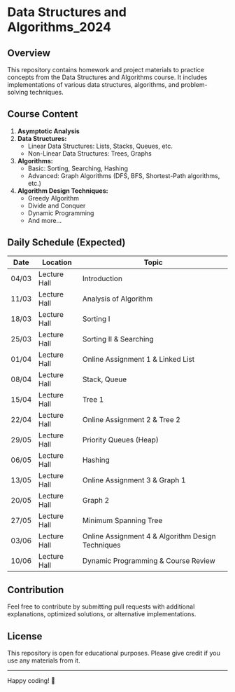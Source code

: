 # Data Structures and Algorithms_2024

## Overview
This repository contains homework and project materials to practice concepts from the Data Structures and Algorithms course. It includes implementations of various data structures, algorithms, and problem-solving techniques.

## Course Content
1. **Asymptotic Analysis**
2. **Data Structures:**
   - Linear Data Structures: Lists, Stacks, Queues, etc.
   - Non-Linear Data Structures: Trees, Graphs
3. **Algorithms:**
   - Basic: Sorting, Searching, Hashing
   - Advanced: Graph Algorithms (DFS, BFS, Shortest-Path algorithms, etc.)
4. **Algorithm Design Techniques:**
   - Greedy Algorithm
   - Divide and Conquer
   - Dynamic Programming
   - And more...

## Daily Schedule (Expected)

| Date  | Location | Topic |
|--------|------------|--------------------------------|
| 04/03  | Lecture Hall | Introduction |
| 11/03  | Lecture Hall | Analysis of Algorithm |
| 18/03  | Lecture Hall | Sorting I |
| 25/03  | Lecture Hall | Sorting II & Searching |
| 01/04  | Lecture Hall | Online Assignment 1 & Linked List |
| 08/04  | Lecture Hall | Stack, Queue |
| 15/04  | Lecture Hall | Tree 1 |
| 22/04  | Lecture Hall | Online Assignment 2 & Tree 2 |
| 29/05  | Lecture Hall | Priority Queues (Heap) |
| 06/05  | Lecture Hall | Hashing |
| 13/05  | Lecture Hall | Online Assignment 3 & Graph 1 |
| 20/05  | Lecture Hall | Graph 2 |
| 27/05  | Lecture Hall | Minimum Spanning Tree |
| 03/06  | Lecture Hall | Online Assignment 4 & Algorithm Design Techniques |
| 10/06  | Lecture Hall | Dynamic Programming & Course Review |

## Contribution
Feel free to contribute by submitting pull requests with additional explanations, optimized solutions, or alternative implementations.

## License
This repository is open for educational purposes. Please give credit if you use any materials from it.

---
Happy coding! 🚀
